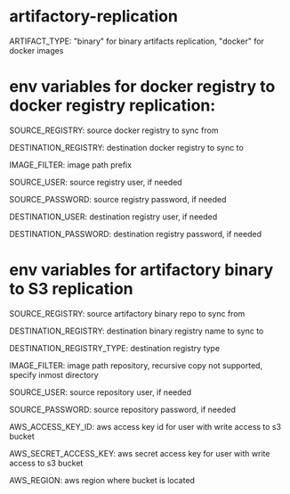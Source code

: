 # artifactory-replication
ARTIFACT_TYPE: "binary" for binary artifacts replication, "docker" for docker images

# env variables for docker registry to docker registry replication:
SOURCE_REGISTRY: source docker registry to sync from

DESTINATION_REGISTRY: destination docker registry to sync to

IMAGE_FILTER: image path prefix

SOURCE_USER: source registry user, if needed

SOURCE_PASSWORD: source registry password, if needed

DESTINATION_USER: destination registry user, if needed

DESTINATION_PASSWORD: destination registry password, if needed


# env variables for artifactory binary to S3 replication
SOURCE_REGISTRY: source artifactory binary repo to sync from

DESTINATION_REGISTRY: destination binary registry name to sync to

DESTINATION_REGISTRY_TYPE: destination registry type

IMAGE_FILTER: image path repository, recursive copy not supported, specify inmost directory

SOURCE_USER: source repository user, if needed

SOURCE_PASSWORD: source repository password, if needed

AWS_ACCESS_KEY_ID: aws access key id for user with write access to s3 bucket

AWS_SECRET_ACCESS_KEY: aws secret access key for user with write access to s3 bucket

AWS_REGION: aws region where bucket is located